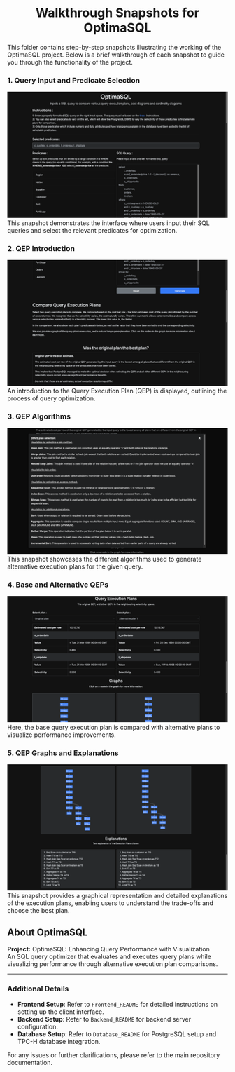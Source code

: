 <h1 align="center">Walkthrough Snapshots for OptimaSQL</h1>

This folder contains step-by-step snapshots illustrating the working of the OptimaSQL project. Below is a brief walkthrough of each snapshot to guide you through the functionality of the project.

### 1. Query Input and Predicate Selection
![Query Input and Predicate Selection](./Query_input_%26_predicate_selection.png)
This snapshot demonstrates the interface where users input their SQL queries and select the relevant predicates for optimization.

### 2. QEP Introduction
![QEP Introduction](./QEP_introduction.png)
An introduction to the Query Execution Plan (QEP) is displayed, outlining the process of query optimization.

### 3. QEP Algorithms
![QEP Algorithms](./QEP_algorithms.png)
This snapshot showcases the different algorithms used to generate alternative execution plans for the given query.

### 4. Base and Alternative QEPs
![Base and Alternative QEPs](./Base_%26_alternative_QEP.png)
Here, the base query execution plan is compared with alternative plans to visualize performance improvements.

### 5. QEP Graphs and Explanations
![QEP Graphs and Explanations](./QEP_graphs_and_explanations.png)
This snapshot provides a graphical representation and detailed explanations of the execution plans, enabling users to understand the trade-offs and choose the best plan.

## About OptimaSQL
**Project:** OptimaSQL: Enhancing Query Performance with Visualization  
An SQL query optimizer that evaluates and executes query plans while visualizing performance through alternative execution plan comparisons.

---

### Additional Details
- **Frontend Setup**: Refer to `Frontend_README` for detailed instructions on setting up the client interface.
- **Backend Setup**: Refer to `Backend_README` for backend server configuration.
- **Database Setup**: Refer to `Database_README` for PostgreSQL setup and TPC-H database integration.

For any issues or further clarifications, please refer to the main repository documentation.

